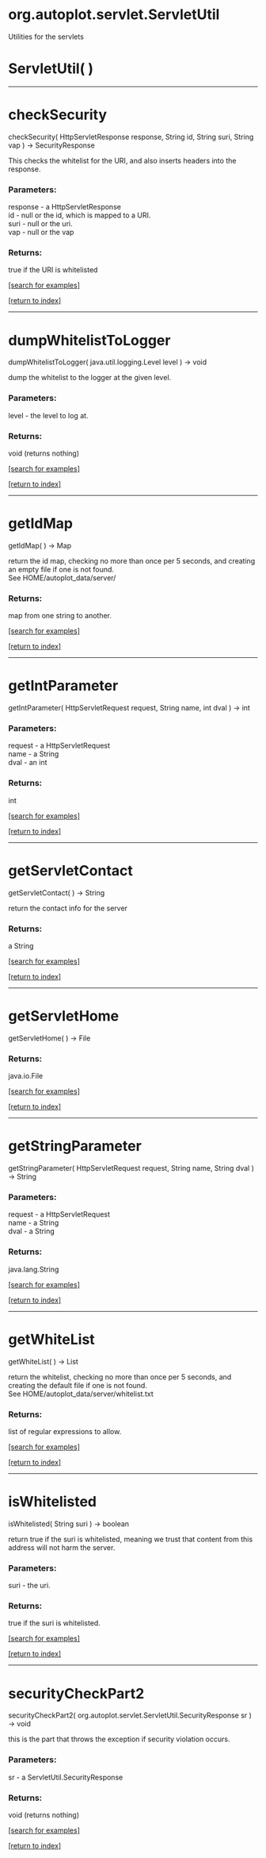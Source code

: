 # org.autoplot.servlet.ServletUtil

Utilities for the servlets

# ServletUtil( )


***
<a name="checkSecurity"></a>
# checkSecurity
checkSecurity( HttpServletResponse response, String id, String suri, String vap ) &rarr; SecurityResponse

This checks the whitelist for the URI, and also inserts headers into the response.

### Parameters:
response - a HttpServletResponse
<br>id - null or the id, which is mapped to a URI.
<br>suri - null or the uri.
<br>vap - null or the vap

### Returns:
true if the URI is whitelisted

<a href="https://github.com/autoplot/dev/search?q=checkSecurity&unscoped_q=checkSecurity">[search for examples]</a>

<a href="https://github.com/autoplot/documentation/blob/master/javadoc/index-all.md">[return to index]</a>

***
<a name="dumpWhitelistToLogger"></a>
# dumpWhitelistToLogger
dumpWhitelistToLogger( java.util.logging.Level level ) &rarr; void

dump the whitelist to the logger at the given level.

### Parameters:
level - the level to log at.

### Returns:
void (returns nothing)


<a href="https://github.com/autoplot/dev/search?q=dumpWhitelistToLogger&unscoped_q=dumpWhitelistToLogger">[search for examples]</a>

<a href="https://github.com/autoplot/documentation/blob/master/javadoc/index-all.md">[return to index]</a>

***
<a name="getIdMap"></a>
# getIdMap
getIdMap(  ) &rarr; Map

return the id map, checking no more than once per 5 seconds, and
 creating an empty file if one is not found.  
 See HOME/autoplot_data/server/

### Returns:
map from one string to another.

<a href="https://github.com/autoplot/dev/search?q=getIdMap&unscoped_q=getIdMap">[search for examples]</a>

<a href="https://github.com/autoplot/documentation/blob/master/javadoc/index-all.md">[return to index]</a>

***
<a name="getIntParameter"></a>
# getIntParameter
getIntParameter( HttpServletRequest request, String name, int dval ) &rarr; int



### Parameters:
request - a HttpServletRequest
<br>name - a String
<br>dval - an int

### Returns:
int


<a href="https://github.com/autoplot/dev/search?q=getIntParameter&unscoped_q=getIntParameter">[search for examples]</a>

<a href="https://github.com/autoplot/documentation/blob/master/javadoc/index-all.md">[return to index]</a>

***
<a name="getServletContact"></a>
# getServletContact
getServletContact(  ) &rarr; String

return the contact info for the server

### Returns:
a String


<a href="https://github.com/autoplot/dev/search?q=getServletContact&unscoped_q=getServletContact">[search for examples]</a>

<a href="https://github.com/autoplot/documentation/blob/master/javadoc/index-all.md">[return to index]</a>

***
<a name="getServletHome"></a>
# getServletHome
getServletHome(  ) &rarr; File



### Returns:
java.io.File


<a href="https://github.com/autoplot/dev/search?q=getServletHome&unscoped_q=getServletHome">[search for examples]</a>

<a href="https://github.com/autoplot/documentation/blob/master/javadoc/index-all.md">[return to index]</a>

***
<a name="getStringParameter"></a>
# getStringParameter
getStringParameter( HttpServletRequest request, String name, String dval ) &rarr; String



### Parameters:
request - a HttpServletRequest
<br>name - a String
<br>dval - a String

### Returns:
java.lang.String


<a href="https://github.com/autoplot/dev/search?q=getStringParameter&unscoped_q=getStringParameter">[search for examples]</a>

<a href="https://github.com/autoplot/documentation/blob/master/javadoc/index-all.md">[return to index]</a>

***
<a name="getWhiteList"></a>
# getWhiteList
getWhiteList(  ) &rarr; List

return the whitelist, checking no more than once per 5 seconds, and
 creating the default file if one is not found.  
 See HOME/autoplot_data/server/whitelist.txt

### Returns:
list of regular expressions to allow.

<a href="https://github.com/autoplot/dev/search?q=getWhiteList&unscoped_q=getWhiteList">[search for examples]</a>

<a href="https://github.com/autoplot/documentation/blob/master/javadoc/index-all.md">[return to index]</a>

***
<a name="isWhitelisted"></a>
# isWhitelisted
isWhitelisted( String suri ) &rarr; boolean

return true if the suri is whitelisted, meaning we trust that 
 content from this address will not harm the server.

### Parameters:
suri - the uri.

### Returns:
true if the suri is whitelisted.

<a href="https://github.com/autoplot/dev/search?q=isWhitelisted&unscoped_q=isWhitelisted">[search for examples]</a>

<a href="https://github.com/autoplot/documentation/blob/master/javadoc/index-all.md">[return to index]</a>

***
<a name="securityCheckPart2"></a>
# securityCheckPart2
securityCheckPart2( org.autoplot.servlet.ServletUtil.SecurityResponse sr ) &rarr; void

this is the part that throws the exception if security violation occurs.

### Parameters:
sr - a ServletUtil.SecurityResponse

### Returns:
void (returns nothing)


<a href="https://github.com/autoplot/dev/search?q=securityCheckPart2&unscoped_q=securityCheckPart2">[search for examples]</a>

<a href="https://github.com/autoplot/documentation/blob/master/javadoc/index-all.md">[return to index]</a>

